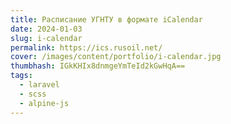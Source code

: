 ```yaml
---
title: Расписание УГНТУ в формате iCalendar
date: 2024-01-03
slug: i-calendar
permalink: https://ics.rusoil.net/
cover: /images/content/portfolio/i-calendar.jpg
thumbhash: IGkKHIx8dnmgeYmTeId2kGwHqA==
tags:
  - laravel
  - scss
  - alpine-js
---
```

